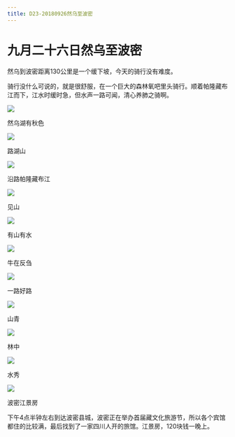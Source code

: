 ```yaml
---
title: D23-20180926然乌至波密
---
```


# 九月二十六日然乌至波密

然乌到波密距离130公里是一个缓下坡，今天的骑行没有难度。

骑行没什么可说的，就是很舒服，在一个巨大的森林氧吧里头骑行。顺着帕隆藏布江而下，江水时缓时急，但水声一路可闻，清心养肺之骑啊。

![](https://ridemypic.oss-cn-chengdu.aliyuncs.com/rideimg/2616645-674ab2c090fba1ec.jpg)  

然乌湖有秋色

![](https://ridemypic.oss-cn-chengdu.aliyuncs.com/rideimg/2616645-e72bd4e56a0457cb.jpg)  

路湖山

![](https://ridemypic.oss-cn-chengdu.aliyuncs.com/rideimg/2616645-88b8b93fc07dca9f.jpg)  

沿路帕隆藏布江

![](https://ridemypic.oss-cn-chengdu.aliyuncs.com/rideimg/2616645-39983f01006ef918.jpg)  

见山

![](https://ridemypic.oss-cn-chengdu.aliyuncs.com/rideimg/2616645-7f188368a50efe36.jpg)  

有山有水

![](https://ridemypic.oss-cn-chengdu.aliyuncs.com/rideimg/2616645-1cd7e7b8b3553055.jpg)  

牛在反刍

![](https://ridemypic.oss-cn-chengdu.aliyuncs.com/rideimg/2616645-8c3b7557a0d1d4ea.jpg)  

一路好路

![](https://ridemypic.oss-cn-chengdu.aliyuncs.com/rideimg/2616645-9b897b29e04ebaf5.jpg)  

山青

![](https://ridemypic.oss-cn-chengdu.aliyuncs.com/rideimg/2616645-4279202f9f387f6b.jpg)  

林中

![](https://ridemypic.oss-cn-chengdu.aliyuncs.com/rideimg/2616645-8bbc122a02270262.jpg)  

水秀

![](https://ridemypic.oss-cn-chengdu.aliyuncs.com/rideimg/2616645-956882c16ca3636e.jpg)  

波密江景房

下午4点半钟左右到达波密县城，波密正在举办首届藏文化旅游节，所以各个宾馆都住的比较满，最后找到了一家四川人开的旅馆。江景房，120块钱一晚上。